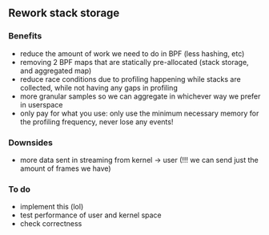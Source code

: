 ## Rework stack storage

### Benefits
- reduce the amount of work we need to do in BPF (less hashing, etc)
- removing 2 BPF maps that are statically pre-allocated (stack storage, and aggregated map)
- reduce race conditions due to profiling happening while stacks are collected, while not having any gaps in profiling
- more granular samples so we can aggregate in whichever way we prefer in userspace
- only pay for what you use: only use the minimum necessary memory for the profiling frequency, never lose any events!

### Downsides

- more data sent in streaming from kernel -> user (!!! we can send just the amount of frames we have)




### To do

- implement this (lol)
- test performance of user and kernel space
- check correctness